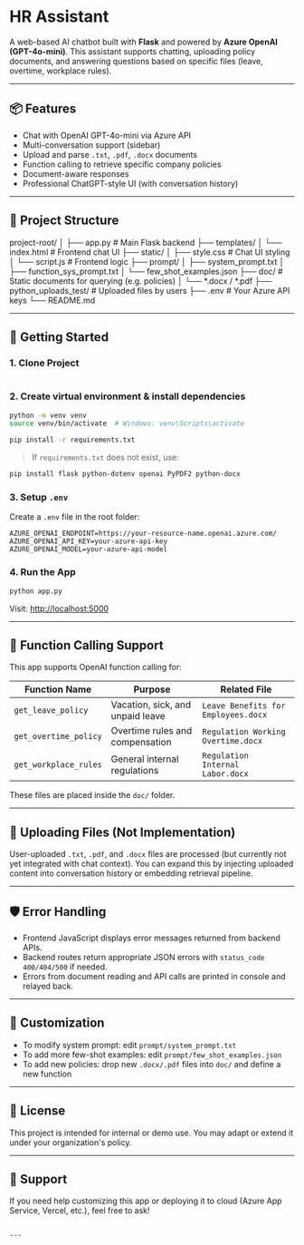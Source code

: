 # HR Assistant

A web-based AI chatbot built with **Flask** and powered by **Azure OpenAI (GPT-4o-mini)**. This assistant supports chatting, uploading policy documents, and answering questions based on specific files (leave, overtime, workplace rules).

---

## 📦 Features

- Chat with OpenAI GPT-4o-mini via Azure API
- Multi-conversation support (sidebar)
- Upload and parse `.txt`, `.pdf`, `.docx` documents
- Function calling to retrieve specific company policies
- Document-aware responses
- Professional ChatGPT-style UI (with conversation history)

---

## 📁 Project Structure

project-root/
│
├── app.py # Main Flask backend
├── templates/
│ └── index.html # Frontend chat UI
├── static/
│ ├── style.css # Chat UI styling
│ └── script.js # Frontend logic
├── prompt/
│ ├── system_prompt.txt
│ ├── function_sys_prompt.txt
│ └── few_shot_examples.json
├── doc/ # Static documents for querying (e.g. policies)
│ └── *.docx / *.pdf
├── python_uploads_test/ # Uploaded files by users
├── .env # Your Azure API keys
└── README.md


---

## 🚀 Getting Started

### 1. Clone Project

```bash

```

### 2. Create virtual environment & install dependencies

```bash
python -m venv venv
source venv/bin/activate  # Windows: venv\Scripts\activate

pip install -r requirements.txt
```

> If `requirements.txt` does not exist, use:

```bash
pip install flask python-dotenv openai PyPDF2 python-docx
```

### 3. Setup `.env`

Create a `.env` file in the root folder:

```
AZURE_OPENAI_ENDPOINT=https://your-resource-name.openai.azure.com/
AZURE_OPENAI_API_KEY=your-azure-api-key
AZURE_OPENAI_MODEL=your-azure-api-model
```

### 4. Run the App

```bash
python app.py
```

Visit: [http://localhost:5000](http://localhost:5000)

---

## 🧠 Function Calling Support

This app supports OpenAI function calling for:

| Function Name         | Purpose                          | Related File                        |
| --------------------- | -------------------------------- | ----------------------------------- |
| `get_leave_policy`    | Vacation, sick, and unpaid leave | `Leave Benefits for Employees.docx` |
| `get_overtime_policy` | Overtime rules and compensation  | `Regulation Working Overtime.docx`  |
| `get_workplace_rules` | General internal regulations     | `Regulation Internal Labor.docx`    |

These files are placed inside the `doc/` folder.

---

## 📄 Uploading Files (Not Implementation)

User-uploaded `.txt`, `.pdf`, and `.docx` files are processed (but currently not yet integrated with chat context). You can expand this by injecting uploaded content into conversation history or embedding retrieval pipeline.

---

## 🛡 Error Handling

* Frontend JavaScript displays error messages returned from backend APIs.
* Backend routes return appropriate JSON errors with `status_code 400/404/500` if needed.
* Errors from document reading and API calls are printed in console and relayed back.

---

## 🔧 Customization

* To modify system prompt: edit `prompt/system_prompt.txt`
* To add more few-shot examples: edit `prompt/few_shot_examples.json`
* To add new policies: drop new `.docx/.pdf` files into `doc/` and define a new function

---

## 📝 License

This project is intended for internal or demo use. You may adapt or extend it under your organization's policy.

---

## 🙋 Support

If you need help customizing this app or deploying it to cloud (Azure App Service, Vercel, etc.), feel free to ask!

```

---